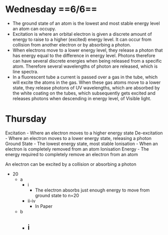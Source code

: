 # Wednesday ==6/6==

- The ground state of an atom is the lowest and most stable energy level an atom can occupy.
- Excitation is where an orbital electron is given a discrete amount of energy to raise to a higher (excited) energy level. It can occur from collision from another electron or by absorbing a photon.
- When electrons move to a lower energy level, they release a photon that has energy equal to the difference in energy level. Photons therefore can have several discrete energies when being released from a specific atom. Therefore several wavelengths of photon are released, which is line spectra.
- In a fluorescent tube a current is passed over a gas in the tube, which will excite the atoms in the gas. When these gas atoms move to a lower state, they release photons of UV wavelengths, which are absorbed by the white coating on the tubes, which subsequently gets excited and releases photons when descending in energy level, of Visible light.

# Thursday

Excitation - Where an electron moves to a higher energy state
De-excitation - Where an electron moves to a lower energy state, releasing a photon
Ground State - The lowest energy state, most stable
Ionisation - When an electron is completely removed from an atom
Ionisation Energy - The energy required to completely remove an electron from an atom

An electron can be excited by a collision or absorbing a photon

- 20
	- a
		- i
			- The electron absorbs just enough energy to move from ground state to n=20
		- ii-iv
			- In Paper
	- b
		- i
			- 
